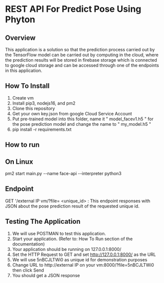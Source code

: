 # REST API For Predict Pose Using Phyton

Overview
--
This application is a solution so that the prediction process carried out by the TensorFlow model can be carried out by computing in the cloud, where the prediction results will be stored in firebase storage which is connected to google cloud storage and can be accessed through one of the endpoints in this application.

How To Install
--
1. Create vm 
2. Install pip3, nodejs16, and pm2
4. Clone this repository
5. Get your own key.json from google Cloud Service Account
6. Put pre-trained model into this folder, name it " model_facev1.h5 " for the pose prediction model and change the name to " my_model.h5 "
7. pip install -r requirements.txt

How to run
--
On Linux
--
pm2 start main.py --name face-api --interpreter python3

Endpoint
--
GET '/external IP vm/?file= <unique_id> : This endpoint responses with JSON about the pose prediction result of the requested unique id.

Testing The Application
--
1. We will use POSTMAN to test this application.
2. Start your application. (Refer to: How To Run section of the documentation)
3. Your application should be running on 127.0.0.1:8000/
4. Set the HTTP Request to GET and set http://127.0.0.1:8000/ as the URL
5. We will use 5nBCJLTWi0 as unique id for demonstration purposes
6. Change URL to http://external IP on your vm:8000/?file=5nBCJLTWi0 then click Send
7. You should get a JSON response





